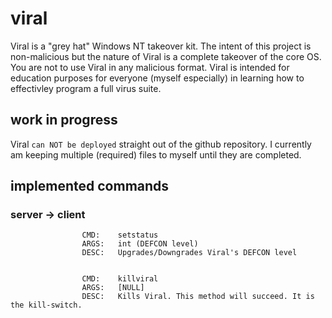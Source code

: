 # viral

Viral is a "grey hat" Windows NT takeover kit. The intent of this project is non-malicious but the nature of Viral is a complete takeover of the core OS. You are not to use Viral in any malicious format. Viral is intended for education purposes for everyone (myself especially) in learning how to effectivley program a full virus suite.

## work in progress

Viral ```can NOT be deployed``` straight out of the github repository. I currently am keeping multiple (required) files to myself until they are completed.

## implemented commands

### server -> client

``` 
				CMD:	setstatus
				ARGS:	int (DEFCON level)
				DESC:	Upgrades/Downgrades Viral's DEFCON level
			

				CMD:	killviral
				ARGS:	[NULL]
				DESC:	Kills Viral. This method will succeed. It is the kill-switch.
			